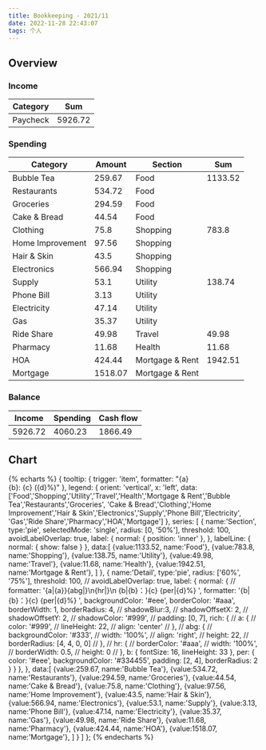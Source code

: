 ```yaml
---
title: Bookkeeping - 2021/11
date: 2022-11-28 22:43:07
tags: 个人
---
```


## Overview

### Income

| Category         | Sum     |
| ---------------- | ------- |
| Paycheck         | 5926.72 |

### Spending

| Category         | Amount  | Section         | Sum        |
| ---------------- | ------- | --------------- | ---------- |
| Bubble Tea       | 259.67  | Food            | 1133.52    |
| Restaurants      | 534.72  | Food            |            |
| Groceries        | 294.59  | Food            |            |
| Cake & Bread     | 44.54   | Food            |            |
| Clothing         | 75.8    | Shopping        | 783.8      |
| Home Improvement | 97.56   | Shopping        |            |
| Hair & Skin      | 43.5    | Shopping        |            |
| Electronics      | 566.94  | Shopping        |            |
| Supply           | 53.1    | Utility         | 138.74     |            
| Phone Bill       | 3.13    | Utility         |            |
| Electricity      | 47.14   | Utility         |            |
| Gas              | 35.37   | Utility         |            |
| Ride Share       | 49.98   | Travel          | 49.98      |
| Pharmacy         | 11.68   | Health          | 11.68      |
| HOA              | 424.44  | Mortgage & Rent | 1942.51    |
| Mortgage         | 1518.07 | Mortgage & Rent |            |

### Balance

| Income    | Spending  | Cash flow     |
| --------- | --------- | ------------- |
| 5926.72   | 4060.23   | 1866.49       |

## Chart

{% echarts %}
{
    tooltip: {
        trigger: 'item',
        formatter: "{a} <br/>{b}: {c} ({d}%)"
    },
    legend: {
        orient: 'vertical',
        x: 'left',
        data:['Food','Shopping','Utility','Travel','Health','Mortgage & Rent','Bubble Tea','Restaurants','Groceries',
        'Cake & Bread','Clothing','Home Improvement','Hair & Skin','Electronics','Supply','Phone Bill','Electricity',
        'Gas','Ride Share','Pharmacy','HOA','Mortgage']
    },
    series: [
        {
            name:'Section',
            type:'pie',
            selectedMode: 'single',
            radius: [0, '50%'],
            threshold: 100,
            avoidLabelOverlap: true,
            label: {
                normal: {
                    position: 'inner'
                },
            },
            labelLine: {
                normal: {
                    show: false
                }
            },
            data:[
                {value:1133.52, name:'Food'},
                {value:783.8, name:'Shopping'},
                {value:138.75, name:'Utility'},
                {value:49.98, name:'Travel'},
                {value:11.68, name:'Health'},
                {value:1942.51, name:'Mortgage & Rent'},
            ]
        },
        {
            name:'Detail',
            type:'pie',
            radius: ['60%', '75%'],
            threshold: 100,
            // avoidLabelOverlap: true,
            label: {
                normal: {
                    // formatter: '{a|{a}}{abg|}\n{hr|}\n  {b|{b}：}{c}  {per|{d}%}  ',
                    formatter: '{b|{b}：}{c}  {per|{d}%}  ',
                    backgroundColor: '#eee',
                    borderColor: '#aaa',
                    borderWidth: 1,
                    borderRadius: 4,
                    // shadowBlur:3,
                    // shadowOffsetX: 2,
                    // shadowOffsetY: 2,
                    // shadowColor: '#999',
                    // padding: [0, 7],
                    rich: {
                        // a: {
                        //    color: '#999',
                        //    lineHeight: 22,
                        //    align: 'center'
                        // },
                        // abg: {
                        //     backgroundColor: '#333',
                        //     width: '100%',
                        //     align: 'right',
                        //     height: 22,
                        //     borderRadius: [4, 4, 0, 0]
                        // },
                        // hr: {
                        //    borderColor: '#aaa',
                        //    width: '100%',
                        //    borderWidth: 0.5,
                        //    height: 0
                        // },
                        b: {
                            fontSize: 16,
                            lineHeight: 33
                        },
                        per: {
                            color: '#eee',
                            backgroundColor: '#334455',
                            padding: [2, 4],
                            borderRadius: 2
                        }
                    }
                },
            },
            data:[
                {value:259.67, name:'Bubble Tea'},
                {value:534.72, name:'Restaurants'},
                {value:294.59, name:'Groceries'},
                {value:44.54, name:'Cake & Bread'},
                {value:75.8, name:'Clothing'},
                {value:97.56, name:'Home Improvement'},
                {value:43.5, name:'Hair & Skin'},
                {value:566.94, name:'Electronics'},
                {value:53.1, name:'Supply'},
                {value:3.13, name:'Phone Bill'},
                {value:47.14, name:'Electricity'},
                {value:35.37, name:'Gas'},
                {value:49.98, name:'Ride Share'},
                {value:11.68, name:'Pharmacy'},
                {value:424.44, name:'HOA'},
                {value:1518.07, name:'Mortgage'},
            ]
        }
    ]
};
{% endecharts %}